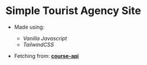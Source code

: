 # Simple Tourist Agency Site

- Made using:
    - *Vanilla Javascript*
    - *TailwindCSS*

- Fetching from: **[course-api](http://course-api.com/react-tours-project)**